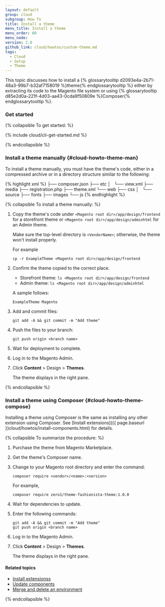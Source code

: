 ```yaml
---
layout: default
group: cloud
subgroup: How To
title: Install a theme
menu_title: Install a theme
menu_order: 60
menu_node:
version: 2.0
github_link: cloud/howtos/custom-theme.md
tags:
  - Cloud
  - Setup
  - Theme
---
```


This topic discusses how to install a {% glossarytooltip d2093e4a-2b71-48a3-99b7-b32af7158019 %}theme{% endglossarytooltip %} either by extracting its code to the Magento file system or using {% glossarytooltip d85e2d0a-221f-4d03-aa43-0cda9f50809e %}Composer{% endglossarytooltip %}.

### Get started

{% collapsible To get started: %}

{% include cloud/cli-get-started.md %}

{% endcollapsible %}

### Install a theme manually {#cloud-howto-theme-man}
To install a theme manually, you must have the theme's code, either in a compressed archive or in a directory structure similar to the following:

{% highlight xml %}
<VendorName>
  ├── composer.json
      ├── etc
      │   └── view.xml
      ├── media
      ├── registration.php
      ├── theme.xml
      └── web
          ├── css
          │   └── source
          ├── fonts
          ├── images
          └── js
{% endhighlight %}

{% collapsible To install a theme manually: %}

1.	Copy the theme's code under `<Magento root dir>/app/design/frontend` for a storefront theme or `<Magento root dir>/app/design/adminhtml` for an Admin theme.

    Make sure the top-level directory is `<VendorName>`; otherwise, the theme won't install properly.

    For example

        cp -r ExampleTheme <Magento root dir>/app/design/frontend
3.  Confirm the theme copied to the correct place.

    *   Storefront theme: `ls <Magento root dir>/app/design/frontend`
    *   Admin theme: `ls <Magento root dir>/app/design/adminhtml`

    A sample follows:

        ExampleTheme Magento
2.	Add and commit files:

		git add -A && git commit -m "Add theme"
3.	Push the files to your branch:

		git push origin <branch name>
4.	Wait for deployment to complete.
5.	Log in to the Magento Admin.
6.	Click **Content** > Design > **Themes**.

	The theme displays in the right pane.

{% endcollapsible %}

### Install a theme using Composer {#cloud-howto-theme-compose}
Installing a theme using Composer is the same as installing any other extension using Composer. See [Install extensions]({{ page.baseurl }}cloud/howtos/install-components.html) for details.

{% collapsible To summarize the procedure: %}

1.  Purchase the theme from Magento Marketplace.
2.  Get the theme's Composer name.
3.  Change to your Magento root directory and enter the command:

        composer require <vendor>/<name>:<version>

    For example,

        composer require zero1/theme-fashionista-theme:1.0.0
4.  Wait for dependencies to update.
5.  Enter the following commands:

        git add -A && git commit -m "Add theme"
        git push origin <branch name>
5.  Log in to the Magento Admin.
6.  Click **Content** > Design > **Themes**.

    The theme displays in the right pane.

#### Related topics
*	[Install extensionss]({{page.baseurl}}cloud/howtos/install-components.html)
*	[Update components]({{page.baseurl}}cloud/howtos/update-components.html)
*	[Merge and delete an environment]({{page.baseurl}}cloud/howtos/environment-tutorial-env-merge.html)

{% endcollapsible %}

